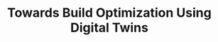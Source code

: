 ---
title: "Towards Build Optimization Using Digital Twins"
authors: Henri, Aïdasso; Francis, Bordeleau; Ali, Tizghadam
link: https://arxiv.org/abs/2503.19381
venue: "21st International Conference on Predictive Models and Data Analytics in Software Engineering - PROMISE 2025"
year: 2025
---